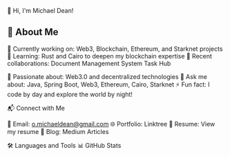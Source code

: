 👋 Hi, I'm Michael Dean!
## 🚀 About Me

💼 Currently working on: Web3, Blockchain, Ethereum, and Starknet projects
🌱 Learning: Rust and Cairo to deepen my blockchain expertise
👯 Recent collaborations:
Document Management System
Task Hub


🤝 Passionate about: Web3.0 and decentralized technologies
💬 Ask me about: Java, Spring Boot, Web3, Ethereum, Cairo, Starknet
⚡ Fun fact: I code by day and explore the world by night!

📬 Connect with Me

📧 Email: o.michaeldean@gmail.com
🌐 Portfolio: Linktree
📄 Resume: View my resume
📝 Blog: Medium Articles

🛠️ Languages and Tools
📊 GitHub Stats

